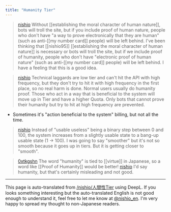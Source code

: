 ```yaml
---
title: "Humanity Tier"
---
```


> [nishio](https://x.com/nishio/status/1884329737780355483) Without [[establishing the moral character of human nature]], bots will troll the site, but if you include proof of human nature, people who don't have "a way to prove electronically that they are human" (such as anti-[[my number card]] people) will be left behind. I've been thinking that [[nishio95]] [[establishing the moral character of human nature]] is necessary or bots will troll the site, but if we include proof of humanity, people who don't have "electronic proof of human nature" (such as anti-[[my number card]] people) will be left behind. I have a feeling that this is a good idea.

> [nishio](https://x.com/nishio/status/1884330577668759690) Technical laggards are low tier and can't hit the API with high frequency, but they don't try to hit it with high frequency in the first place, so no real harm is done. Normal users usually do humanity proof. Those who act in a way that is beneficial to the system will move up in Tier and have a higher Quota. Only bots that cannot prove their humanity but try to hit at high frequency are prevented.
- Sometimes it's "action beneficial to the system" billing, but not all the time.

> [nishio](https://x.com/nishio/status/1884401816869429497) Instead of "usable useless" being a binary step between 0 and 100, the system increases from a slightly usable state to a bang-up usable state (1 -> 100).
>  I was going to say "smoother" but it's not so smooth because it goes up in tiers. But it is getting closer to "smooth".


> [0xtkgshn](https://x.com/0xtkgshn/status/1884417834048184615) The word "humanity" is tied to [[virtue]] in Japanese, so a word like [[Proof of Humanity]] would be better!
> [nishio](https://x.com/nishio/status/1884419020549677384) I'd say humanity, but that's certainly misleading and not good.

---
This page is auto-translated from [/nishio/人間性Tier](https://scrapbox.io/nishio/人間性Tier) using DeepL. If you looks something interesting but the auto-translated English is not good enough to understand it, feel free to let me know at [@nishio_en](https://twitter.com/nishio_en). I'm very happy to spread my thought to non-Japanese readers.